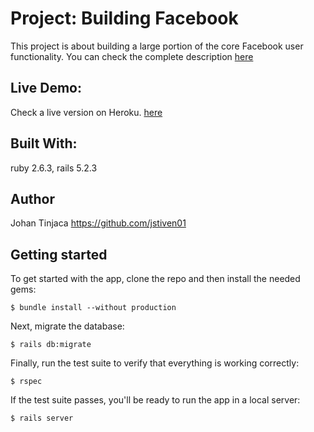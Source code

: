 # Project: Building Facebook
This project is about building a large portion of the core Facebook user functionality. You can check the complete description [here](https://www.theodinproject.com/courses/ruby-on-rails/lessons/final-project#project-building-facebook)

## Live Demo:
Check a live version on Heroku. [here](https://intense-reaches-58174.herokuapp.com/)

## Built With:
ruby 2.6.3, rails 5.2.3

## Author
Johan Tinjaca https://github.com/jstiven01

## Getting started

To get started with the app, clone the repo and then install the needed gems:

```
$ bundle install --without production
```

Next, migrate the database:

```
$ rails db:migrate
```

Finally, run the test suite to verify that everything is working correctly:

```
$ rspec
```

If the test suite passes, you'll be ready to run the app in a local server:

```
$ rails server
```
